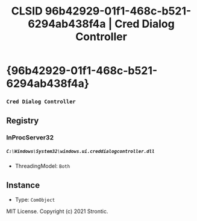 ﻿---
title: "CLSID 96b42929-01f1-468c-b521-6294ab438f4a | Cred Dialog Controller"
excerpt: What is COM-Object CLSID 96b42929-01f1-468c-b521-6294ab438f4a?
---

# {96b42929-01f1-468c-b521-6294ab438f4a}

### `Cred Dialog Controller`

## Registry


### InProcServer32

##### `C:\Windows\System32\windows.ui.creddialogcontroller.dll`
* ThreadingModel: `Both`

## Instance

* Type: `ComObject`

MIT License. Copyright (c) 2021 Strontic.


